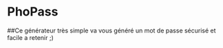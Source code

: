 # PhoPass

##Ce générateur très simple va vous généré un mot de passe sécurisé et facile a retenir ;)

